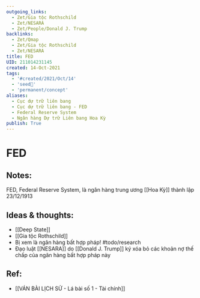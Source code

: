 ```yaml
---
outgoing_links:
  - Zet/Gia tộc Rothschild
  - Zet/NESARA
  - Zet/People/Donald J. Trump
backlinks:
  - Zet/Qmap
  - Zet/Gia tộc Rothschild
  - Zet/NESARA
title: FED
UID: 211014231145
created: 14-Oct-2021
tags:
  - '#created/2021/Oct/14'
  - 'seed🥜'
  - 'permanent/concept'
aliases:
  - Cục dự trữ liên bang
  - Cục dự trữ liên bang - FED
  - Federal Reserve System
  - Ngân hàng Dự trữ Liên bang Hoa Kỳ
publish: True
---
```

# FED

## Notes:
FED, Federal Reserve System, là ngân hàng trung ương [[Hoa Kỳ]] thành lập 23/12/1913

## Ideas & thoughts:
- [[Deep State]]
- [[Gia tộc Rothschild]]
- Bị xem là ngân hàng bất hợp pháp! #todo/research 
- Đạo luật [[NESARA]] do [[Donald J. Trump]] ký xóa bỏ các khoản nợ thế chấp của ngân hàng bất hợp pháp này

## Ref:
- [[VÁN BÀI LỊCH SỬ - Lá bài số 1 - Tài chính]]